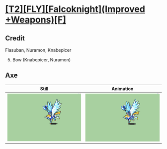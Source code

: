 # [\[T2\]\[FLY\]\[Falcoknight\]\(Improved +Weapons\)\[F\]](../)

## Credit

Flasuban, Nuramon, Knabepicer

5. Bow (Knabepicer, Nuramon)
	
## Axe

| Still | Animation |
| :---: | :-------: |
| ![Axe still](./Axe_000.png) | ![Axe animation](./Axe.gif) |
